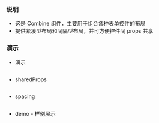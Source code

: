 ### 说明

*   这是 Combine 组件，主要用于组合各种表单控件的布局
*   提供紧凑型布局和间隔型布局，并可方便控件间 props 共享

### 演示

*   演示

```js {"codepath": "combine.jsx"}
```

*   sharedProps

```js {"codepath": "sharedProps.jsx"}
```

*   spacing

```js {"codepath": "spacing.jsx"}
```

*   demo - 样例展示

```js {"codepath": "demo.jsx"}
```
